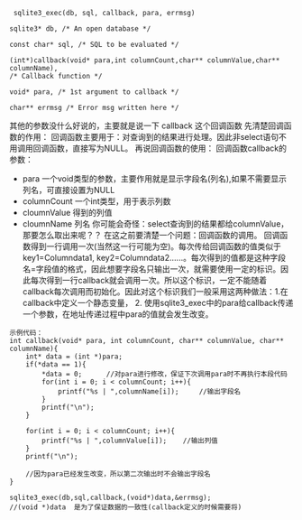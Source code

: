 ` sqlite3_exec(db, sql, callback, para, errmsg)`

```
sqlite3* db, /* An open database */   

const char* sql, /* SQL to be evaluated */ 

(int*)callback(void* para,int columnCount,char** columnValue,char** columnName), 
/* Callback function */ 

void* para, /* 1st argument to callback */  

char** errmsg /* Error msg written here */
```
其他的参数没什么好说的，主要就是说一下 callback 这个回调函数
先清楚回调函数的作用：
回调函数主要用于：对查询到的结果进行处理。因此非select语句不用调用回调函数，直接写为NULL。
再说回调函数的使用：
回调函数callback的参数：
- para  一个void类型的参数，主要作用就是显示字段名(列名),如果不需要显示列名，可直接设置为NULL
- columnCount  一个int类型，用于表示列数
- cloumnValue   得到的列值
- cloumnName  列名
你可能会奇怪：select查询到的结果都给columnValue，那要怎么取出来呢？？
在这之前要清楚一个问题：回调函数的调用。
回调函数得到一行调用一次(当然这一行可能为空)。每次传给回调函数的值类似于 key1=Columndata1, key2=Columndata2......。每次得到的值都是这种字段名=字段值的格式，因此想要字段名只输出一次，就需要使用一定的标识。因此每次得到一行callback就会调用一次。所以这个标识，一定不能随着callback每次调用而初始化。因此对这个标识我们一般采用这两种做法：1.在callback中定义一个静态变量，  2. 使用sqlite3_exec中的para给callback传递一个参数，在地址传递过程中para的值就会发生改变。
```
示例代码：
int callback(void* para, int columnCount, char** columnValue, char** columnName){
	int* data = (int *)para;
	if(*data == 1){
		*data = 0;      //对para进行修改，保证下次调用para时不再执行本段代码
		for(int i = 0; i < columnCount; i++){
			printf("%s | ",columnName[i]);     //输出字段名
		}
		printf("\n");
	}

	for(int i = 0; i < columnCount; i++){
		printf("%s | ",columnValue[i]);    //输出列值	
	}
	printf("\n");

	//因为para已经发生改变，所以第二次输出时不会输出字段名
}

sqlite3_exec(db,sql,callback,(void*)data,&errmsg);
//(void *)data  是为了保证数据的一致性(callback定义的时候需要将)
```